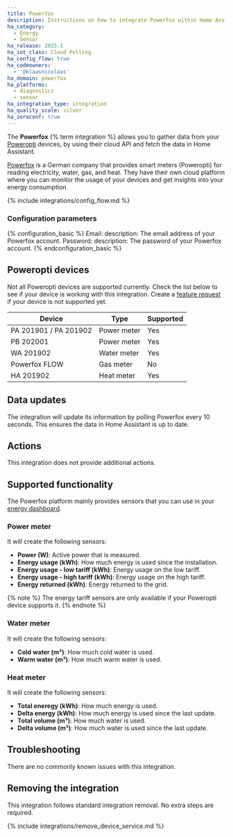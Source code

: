 ```yaml
---
title: Powerfox
description: Instructions on how to integrate Powerfox within Home Assistant.
ha_category:
  - Energy
  - Sensor
ha_release: 2025.1
ha_iot_class: Cloud Polling
ha_config_flow: true
ha_codeowners:
  - '@klaasnicolaas'
ha_domain: powerfox
ha_platforms:
  - diagnostics
  - sensor
ha_integration_type: integration
ha_quality_scale: silver
ha_zeroconf: true
---
```


The **Powerfox** {% term integration %} allows you to gather data from your [Poweropti](https://shop.powerfox.energy/collections/frontpage) devices, by using their cloud API and fetch the data in Home Assistant.

[Powerfox](https://www.powerfox.energy/) is a German company that provides smart meters (Poweropti) for reading electricity, water, gas, and heat. They have their own cloud platform where you can monitor the usage of your devices and get insights into your energy consumption.

{% include integrations/config_flow.md %}

### Configuration parameters

{% configuration_basic %}
Email:
  description: The email address of your Powerfox account.
Password:
  description: The password of your Powerfox account.
{% endconfiguration_basic %}

## Poweropti devices

Not all Poweropti devices are supported currently. Check the list below to see if your device is working with this integration. Create a [feature request](/help/) if your device is not supported yet.

| Device                | Type        | Supported  |
| --------------------- | ----------- | ---------- |
| PA 201901 / PA 201902 | Power meter | Yes        |
| PB 202001             | Power meter | Yes        |
| WA 201902             | Water meter | Yes        |
| Powerfox FLOW         | Gas meter   | No         |
| HA 201902             | Heat meter  | Yes        |

## Data updates

The integration will update its information by polling Powerfox every
10 seconds. This ensures the data in Home Assistant is up to date.

## Actions

This integration does not provide additional actions.

## Supported functionality

The Powerfox platform mainly provides sensors that you can use in your [energy dashboard](/energy).

### Power meter

It will create the following sensors:

- **Power (W)**: Active power that is measured.
- **Energy usage (kWh)**: How much energy is used since the installation.
- **Energy usage - low tariff (kWh)**: Energy usage on the low tariff.
- **Energy usage - high tariff (kWh)**: Energy usage on the high tariff.
- **Energy returned (kWh)**: Energy returned to the grid.

{% note %}
The energy tariff sensors are only available if your Poweropti device supports it.
{% endnote %}

### Water meter

It will create the following sensors:

- **Cold water (m³)**: How much cold water is used.
- **Warm water (m³)**: How much warm water is used.

### Heat meter

It will create the following sensors:

- **Total eneregy (kWh)**: How much energy is used.
- **Delta energy (kWh)**: How much energy is used since the last update.
- **Total volume (m³)**: How much water is used.
- **Delta volume (m³)**: How much water is used since the last update.

## Troubleshooting

There are no commonly known issues with this integration.

## Removing the integration

This integration follows standard integration removal. No extra steps are required.

{% include integrations/remove_device_service.md %}
